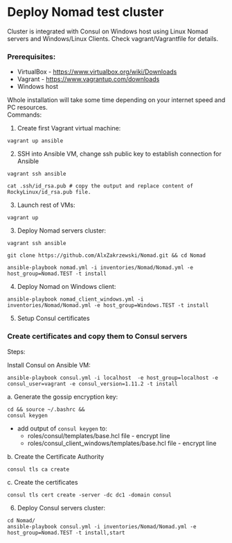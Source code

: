 # Deploy Nomad test cluster

Cluster is integrated with Consul on Windows host using Linux Nomad servers and Windows/Linux Clients. Check vagrant/Vagrantfile for details.

### Prerequisites:

- VirtualBox - https://www.virtualbox.org/wiki/Downloads
- Vagrant - https://www.vagrantup.com/downloads
- Windows host

Whole installation will take some time depending on your internet speed and PC resources.
<br>
Commands:

1. Create first Vagrant virtual machine:
```console
vagrant up ansible
```
2. SSH into Ansible VM, change ssh public key to establish connection for Ansible
```console
vagrant ssh ansible

cat .ssh/id_rsa.pub # copy the output and replace content of RockyLinux/id_rsa.pub file.
```
3. Launch rest of VMs:
```console
vagrant up
```
3. Deploy Nomad servers cluster:
```console
vagrant ssh ansible

git clone https://github.com/AlxZakrzewski/Nomad.git && cd Nomad

ansible-playbook nomad.yml -i inventories/Nomad/Nomad.yml -e host_group=Nomad.TEST -t install
```
4. Deploy Nomad on Windows client:
```console
ansible-playbook nomad_client_windows.yml -i inventories/Nomad/Nomad.yml -e host_group=Windows.TEST -t install
```

5. Setup Consul certificates
### Create certificates and copy them to Consul servers
Steps:

Install Consul on Ansible VM:
```console
ansible-playbook consul.yml -i localhost  -e host_group=localhost -e consul_user=vagrant -e consul_version=1.11.2 -t install
```

a. Generate the gossip encryption key:

```console
cd && source ~/.bashrc &&
consul keygen
```
- add output of <code>consul keygen</code> to:
  - roles/consul/templates/base.hcl file - encrypt line
  - roles/consul_client_windows/templates/base.hcl file - encrypt line

b. Create the Certificate Authority

```console
consul tls ca create
```

c. Create the certificates

```console
consul tls cert create -server -dc dc1 -domain consul
```

6. Deploy Consul servers cluster:
```console
cd Nomad/
ansible-playbook consul.yml -i inventories/Nomad/Nomad.yml -e host_group=Nomad.TEST -t install,start
```